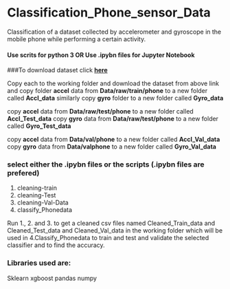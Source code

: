 # Classification_Phone_sensor_Data
Classification of a dataset collected by accelerometer and gyroscope in the mobile phone while performing a certain activity.

#### Use scrits for python 3  OR  Use .ipybn files for Jupyter Notebook


###To download dataset click [**here**](https://prithviai-my.sharepoint.com/:f:/g/personal/aakash_pandey_prithvi_ai/EhnIDiH1ExlKoje3P-9SpRYB3X5w_d0eFgWL3qWJrcEGnQ?e=fmAepS)  



Copy each to the working folder and download the dataset from above link and copy folder **accel** data from **Data/raw/train/phone**
 to a new folder called **Accl_data**
similarly copy **gyro** folder to a new folder called **Gyro_data**
 

copy **accel** data from **Data/raw/test/phone** to a new folder called **Accl_Test_data**
copy **gyro** data from **Data/raw/test/phone** to a new folder called **Gyro_Test_data**
 

copy **accel** data from **Data/val/phone** to a new folder called **Accl_Val_data**
copy **gyro** data from **Data/valphone** to a new folder called **Gyro_Val_data**


### select either the .ipybn files or the scripts (.ipybn files are prefered)
 1. cleaning-train
 2. cleaning-Test
 3. cleaning-Val-Data
 4. classify_Phonedata
 
 Run 1., 2. and 3. to get a cleaned csv files named Cleaned_Train_data and Cleaned_Test_data and Cleaned_Val_data in the working folder which will be used in 4.Classify_Phonedata to train and test and validate the selected classifier and to find the accuracy.

### Libraries used are:
Sklearn
xgboost
pandas
numpy
